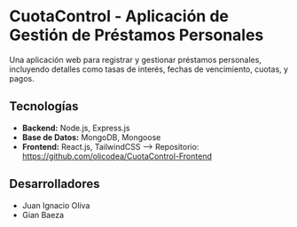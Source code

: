 # CuotaControl - Aplicación de Gestión de Préstamos Personales

Una aplicación web para registrar y gestionar préstamos personales, incluyendo detalles como tasas de interés, fechas de vencimiento, cuotas, y pagos.

## Tecnologías

- **Backend:** Node.js, Express.js
- **Base de Datos:** MongoDB, Mongoose
- **Frontend:** React.js, TailwindCSS --> Repositorio: https://github.com/olicodea/CuotaControl-Frontend

## Desarrolladores

- Juan Ignacio Oliva
- Gian Baeza